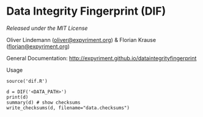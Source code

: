 Data Integrity Fingerprint (DIF)
================================

*Released under the MIT License*

Oliver Lindemann (oliver@expyriment.org) & Florian Krause (florian@expyriment.org)

General Documentation: http://expyriment.github.io/dataintegrityfingerprint


Usage
```
source('dif.R')

d = DIF('<DATA_PATH>')
print(d)
summary(d) # show checksums
write_checksums(d, filename="data.checksums")
```



